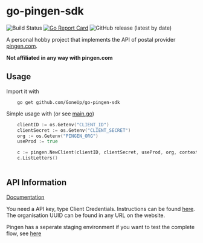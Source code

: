 # go-pingen-sdk
![Build Status](https://github.com/goneup/go-pingen-sdk/workflows/release/badge.svg)
[![Go Report Card](https://goreportcard.com/badge/github.com/goneup/go-pingen-sdk)](https://goreportcard.com/report/github.com/goneup/go-pingen-sdk)
![GitHub release (latest by date)](https://img.shields.io/github/v/release/goneup/go-pingen-sdk?style=plastic)


A personal hobby project that implements the API of postal provider [pingen.com](https://www.pingen.com).

**Not affiliated in any way with pingen.com**

## Usage

Import it with
```
    go get github.com/GoneUp/go-pingen-sdk
```

Simple usage with (or see [main.go](main.go))
```go
    clientID := os.Getenv("CLIENT_ID")
    clientSecret := os.Getenv("CLIENT_SECRET")
    org := os.Getenv("PINGEN_ORG")
    useProd := true

    c := pingen.NewClient(clientID, clientSecret, useProd, org, context.Background())
    c.ListLetters()
	
```


## API Information

[Documentation](https://api.v2.pingen.com/documentation)

You need a API key, type Client Credentials. Instructions can be found [here](https://api.v2.pingen.com/documentation#section/Authentication/How-to-obtain-a-Client-ID). The organisation UUID can be found in any URL on the website.

Pingen has a seperate staging environment if you want to test the complete flow, see [here](https://api.v2.pingen.com/documentation#section/Basics)

